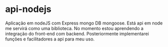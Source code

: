 # api-nodejs
Aplicação em nodeJS com Express mongo DB mongoose.
Está api em node me servirá como uma biblioteca.
No momento estou aprendendo a integração do front-end com backend.
Posteriormente implementarei funções e facilitadores a api para meu uso.
